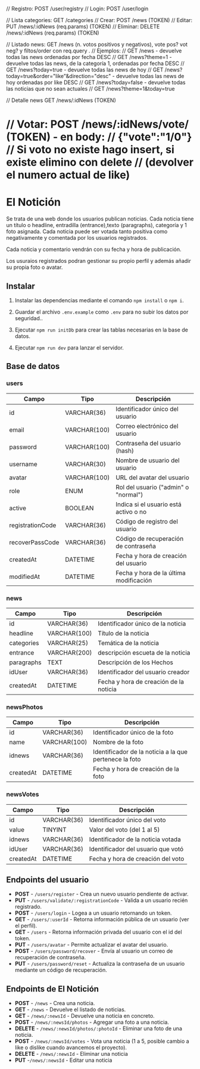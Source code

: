 // Registro: POST /user/registry
// Login: POST /user/login

// Lista categories: GET /categories
// Crear: POST /news (TOKEN)
// Editar: PUT /news/:idNews (req.params) (TOKEN)
// Eliminar: DELETE /news/:idNews (req.params) (TOKEN)

// Listado news: GET /news (n. votos positivos y negativos), vote pos? vot neg? y filtos/order con req.query .
// Ejemplos:
// GET /news - devuelve todas las news ordenadas por fecha DESC
// GET /news?theme=1 - devuelve todas las news, de la categoría 1, ordenadas por fecha DESC
// GET /news?today=true - devuelve todas las news de hoy
// GET /news?today=true&order="like"&direction="desc" - devuelve todas las news de hoy ordenadas por like DESC
// GET /news?today=false - devuelve todas las noticias que no sean actuales
// GET /news?theme=1&today=true

// Detalle news GET /news/:idNews (TOKEN)

// Votar: POST /news/:idNews/vote/ (TOKEN) - en body:
// {"vote":"1/0"}
// Si voto no existe hago insert, si existe elimino con delete
// (devolver el numero actual de like)
=======

# El Notición

Se trata de una web donde los usuarios publican noticias. Cada noticia tiene un título o headline, entradilla (entrance),texto (paragraphs), categoría y 1 foto asignada. Cada noticia puede ser votada tanto positiva como negativamente y comentada por los usuarios registrados.

Cada noticia y comentario vendrán con su fecha y hora de publicación.

Los usuraios registrados podran gestionar su propio perfil y además añadir su propia foto o avatar.

## Instalar

1. Instalar las dependencias mediante el comando `npm install` o `npm i`.

2. Guardar el archivo `.env.example` como `.env` para no subir los datos por seguridad..

3. Ejecutar `npm run initDb` para crear las tablas necesarias en la base de datos.

4. Ejecutar `npm run dev` para lanzar el servidor.

## Base de datos

### users

| Campo            | Tipo         | Descripción                            |
| ---------------- | ------------ | -------------------------------------- |
| id               | VARCHAR(36)  | Identificador único del usuario        |
| email            | VARCHAR(100) | Correo electrónico del usuario         |
| password         | VARCHAR(100) | Contraseña del usuario (hash)          |
| username         | VARCHAR(30)  | Nombre de usuario del usuario          |
| avatar           | VARCHAR(100) | URL del avatar del usuario             |
| role             | ENUM         | Rol del usuario ("admin" o "normal")   |
| active           | BOOLEAN      | Indica si el usuario está activo o no  |
| registrationCode | VARCHAR(36)  | Código de registro del usuario         |
| recoverPassCode  | VARCHAR(36)  | Código de recuperación de contraseña   |
| createdAt        | DATETIME     | Fecha y hora de creación del usuario   |
| modifiedAt       | DATETIME     | Fecha y hora de la última modificación |

### news

| Campo      | Tipo         | Descripción                            |
| ---------- | ------------ | -------------------------------------- |
| id         | VARCHAR(36)  | Identificador único de la noticia      |
| headline   | VARCHAR(100) | Título de la noticia                   |
| categories | VARCHAR(25)  | Temática de la noticia                 |
| entrance   | VARCHAR(200) | descripción escueta de la noticia      |
| paragraphs | TEXT         | Descripción de los Hechos              |
| idUser     | VARCHAR(36)  | Identificador del usuario creador      |
| createdAt  | DATETIME     | Fecha y hora de creación de la noticia |

### newsPhotos

| Campo     | Tipo         | Descripción                                            |
| --------- | ------------ | ------------------------------------------------------ |
| id        | VARCHAR(36)  | Identificador único de la foto                         |
| name      | VARCHAR(100) | Nombre de la foto                                      |
| idnews    | VARCHAR(36)  | Identificador de la noticia a la que pertenece la foto |
| createdAt | DATETIME     | Fecha y hora de creación de la foto                    |

### newsVotes

| Campo     | Tipo        | Descripción                        |
| --------- | ----------- | ---------------------------------- |
| id        | VARCHAR(36) | Identificador único del voto       |
| value     | TINYINT     | Valor del voto (del 1 al 5)        |
| idnews    | VARCHAR(36) | Identificador de la noticia votada |
| idUser    | VARCHAR(36) | Identificador del usuario que votó |
| createdAt | DATETIME    | Fecha y hora de creación del voto  |

## Endpoints del usuario

- **POST** - `/users/register` - Crea un nuevo usuario pendiente de activar.
- **PUT** - `/users/validate/:registrationCode` - Valida a un usuario recién registrado.
- **POST** - `/users/login` - Logea a un usuario retornando un token.
- **GET** - `/users/:userId` - Retorna información pública de un usuario (ver el perfil).
- **GET** - `/users` - Retorna información privada del usuario con el id del token.
- **PUT** - `/users/avatar` - Permite actualizar el avatar del usuario.
- **POST** - `/users/password/recover` - Envía al usuario un correo de recuperación de contraseña.
- **PUT** - `/users/password/reset` - Actualiza la contraseña de un usuario mediante un código de recuperación.

## Endpoints de El Notición

- **POST** - `/news` - Crea una noticia.
- **GET** - `/news` - Devuelve el listado de noticias.
- **GET** - `/news/:newsId` - Devuelve una noticia en concreto.
- **POST** - `/news/:newsId/photos` - Agregar una foto a una noticia.
- **DELETE** - `/news/:newsId/photos/:photoId` - Eliminar una foto de una noticia.
- **POST** - `/news/:newsId/votes` - Vota una noticia (1 a 5, posible cambio a like o dislike cuando avancemos el proyecto).
- **DELETE** - `/news/:newsId` - Eliminar una noticia
- **PUT** -`/news/:newsId` - Editar una noticia
